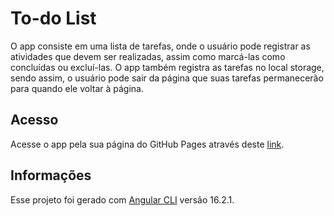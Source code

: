 # To-do List

O app consiste em uma lista de tarefas, onde o usuário pode registrar as atividades que devem ser realizadas, assim como marcá-las como concluídas ou excluí-las. O app também registra as tarefas no local storage, sendo assim, o usuário pode sair da página que suas tarefas permanecerão para quando ele voltar à página.

## Acesso

Acesse o app pela sua página do GitHub Pages através deste [link](https://victor-stefano.github.io/app-todolist/).

## Informações

Esse projeto foi gerado com [Angular CLI](https://github.com/angular/angular-cli) versão 16.2.1.
